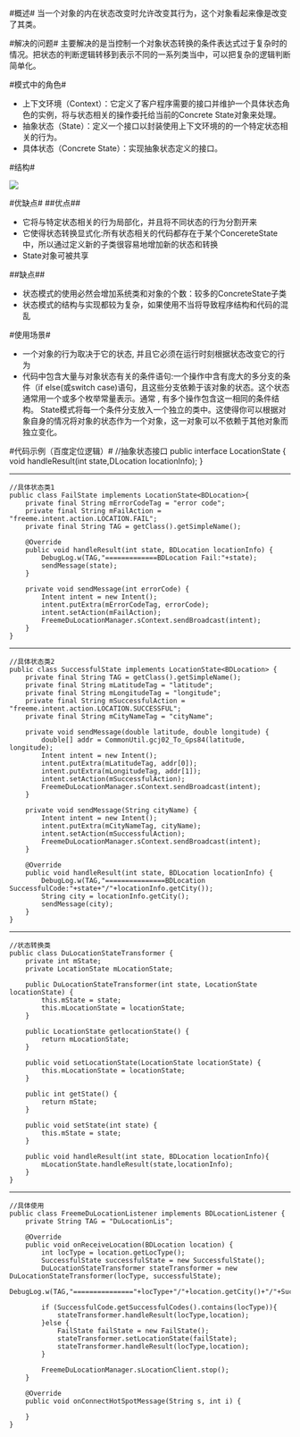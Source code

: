 #概述#
当一个对象的内在状态改变时允许改变其行为，这个对象看起来像是改变了其类。

#解决的问题#
主要解决的是当控制一个对象状态转换的条件表达式过于复杂时的情况。把状态的判断逻辑转移到表示不同的一系列类当中，可以把复杂的逻辑判断简单化。

#模式中的角色#
- 上下文环境（Context）：它定义了客户程序需要的接口并维护一个具体状态角色的实例，将与状态相关的操作委托给当前的Concrete State对象来处理。
- 抽象状态（State）：定义一个接口以封装使用上下文环境的的一个特定状态相关的行为。
- 具体状态（Concrete State）：实现抽象状态定义的接口。

#结构#

![](http://my.csdn.net/uploads/201205/11/1336719144_5496.jpg)

#优缺点#
##优点##
- 它将与特定状态相关的行为局部化，并且将不同状态的行为分割开来
- 它使得状态转换显式化:所有状态相关的代码都存在于某个ConcereteState中，所以通过定义新的子类很容易地增加新的状态和转换
- State对象可被共享

##缺点##
- 状态模式的使用必然会增加系统类和对象的个数：较多的ConcreteState子类
- 状态模式的结构与实现都较为复杂，如果使用不当将导致程序结构和代码的混乱

#使用场景#
-  一个对象的行为取决于它的状态, 并且它必须在运行时刻根据状态改变它的行为
-  代码中包含大量与对象状态有关的条件语句:一个操作中含有庞大的多分支的条件（if else(或switch case)语句，且这些分支依赖于该对象的状态。这个状态通常用一个或多个枚举常量表示。通常 , 有多个操作包含这一相同的条件结构。 State模式将每一个条件分支放入一个独立的类中。这使得你可以根据对象自身的情况将对象的状态作为一个对象，这一对象可以不依赖于其他对象而独立变化。

#代码示例（百度定位逻辑）#
	//抽象状态接口
    public interface LocationState<DLocation> {
	    void handleResult(int state,DLocation locationInfo);
	}

-----------------------------------------
	//具体状态类1
    public class FailState implements LocationState<BDLocation>{
	    private final String mErrorCodeTag = "error code";
	    private final String mFailAction = "freeme.intent.action.LOCATION.FAIL";
	    private final String TAG = getClass().getSimpleName();
	
	    @Override
	    public void handleResult(int state, BDLocation locationInfo) {
	        DebugLog.w(TAG,"=============BDLocation Fail:"+state);
	        sendMessage(state);
	    }
	
	    private void sendMessage(int errorCode) {
	        Intent intent = new Intent();
	        intent.putExtra(mErrorCodeTag, errorCode);
	        intent.setAction(mFailAction);
	        FreemeDuLocationManager.sContext.sendBroadcast(intent);
	    }
	}

-----------------------
	//具体状态类2
    public class SuccessfulState implements LocationState<BDLocation> {
	    private final String TAG = getClass().getSimpleName();
	    private final String mLatitudeTag = "latitude";
	    private final String mLongitudeTag = "longitude";
	    private final String mSuccessfulAction = "freeme.intent.action.LOCATION.SUCCESSFUL";
	    private final String mCityNameTag = "cityName";
	
	    private void sendMessage(double latitude, double longitude) {
	        double[] addr = CommonUtil.gcj02_To_Gps84(latitude, longitude);
	        Intent intent = new Intent();
	        intent.putExtra(mLatitudeTag, addr[0]);
	        intent.putExtra(mLongitudeTag, addr[1]);
	        intent.setAction(mSuccessfulAction);
	        FreemeDuLocationManager.sContext.sendBroadcast(intent);
	    }
	
	    private void sendMessage(String cityName) {
	        Intent intent = new Intent();
	        intent.putExtra(mCityNameTag, cityName);
	        intent.setAction(mSuccessfulAction);
	        FreemeDuLocationManager.sContext.sendBroadcast(intent);
	    }
	
	    @Override
	    public void handleResult(int state, BDLocation locationInfo) {
	        DebugLog.w(TAG,"===============BDLocation SuccessfulCode:"+state+"/"+locationInfo.getCity());
	        String city = locationInfo.getCity();
	        sendMessage(city);
	    }
	}

----------------
	//状态转换类
    public class DuLocationStateTransformer {
	    private int mState;
	    private LocationState mLocationState;
	
	    public DuLocationStateTransformer(int state, LocationState locationState) {
	        this.mState = state;
	        this.mLocationState = locationState;
	    }
	
	    public LocationState getlocationState() {
	        return mLocationState;
	    }
	
	    public void setLocationState(LocationState locationState) {
	        this.mLocationState = locationState;
	    }
	
	    public int getState() {
	        return mState;
	    }
	
	    public void setState(int state) {
	        this.mState = state;
	    }
	
	    public void handleResult(int state, BDLocation locationInfo){
	        mLocationState.handleResult(state,locationInfo);
	    }
	}

----------------------------
	//具体使用
	public class FreemeDuLocationListener implements BDLocationListener {
	    private String TAG = "DuLocationLis";
	
	    @Override
	    public void onReceiveLocation(BDLocation location) {
	        int locType = location.getLocType();
	        SuccessfulState successfulState = new SuccessfulState();
	        DuLocationStateTransformer stateTransformer = new DuLocationStateTransformer(locType, successfulState);
	        DebugLog.w(TAG,"==============="+locType+"/"+location.getCity()+"/"+SuccessfulCode.getSuccessfulCodes().contains(locType));
	
	        if (SuccessfulCode.getSuccessfulCodes().contains(locType)){
	            stateTransformer.handleResult(locType,location);
	        }else {
	            FailState failState = new FailState();
	            stateTransformer.setLocationState(failState);
	            stateTransformer.handleResult(locType,location);
	        }
	
	        FreemeDuLocationManager.sLocationClient.stop();
	    }
	
	    @Override
	    public void onConnectHotSpotMessage(String s, int i) {
	
	    }
	}